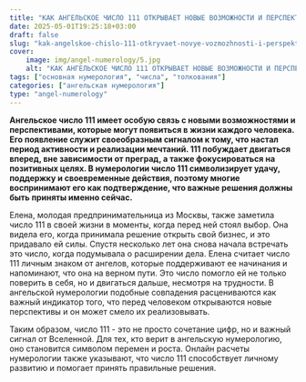 ```yaml
---
title: "КАК АНГЕЛЬСКОЕ ЧИСЛО 111 ОТКРЫВАЕТ НОВЫЕ ВОЗМОЖНОСТИ И ПЕРСПЕКТИВЫ"
date: 2025-05-01T19:25:18+03:00
draft: false
slug: "kak-angelskoe-chislo-111-otkryvaet-novye-vozmozhnosti-i-perspektivy"
cover:
    image: img/angel-numerology/5.jpg
    alt: "КАК АНГЕЛЬСКОЕ ЧИСЛО 111 ОТКРЫВАЕТ НОВЫЕ ВОЗМОЖНОСТИ И ПЕРСПЕКТИВЫ"
tags: ["основная нумерология", "числа", "толкования"]
categories: ["ангельская нумерология"]
type: "angel-numerology"
---
```


**Ангельское число 111 имеет особую связь с новыми возможностями и перспективами, которые могут появиться в жизни каждого человека. Его появление служит своеобразным сигналом к тому, что настал период активности и реализации мечтаний. 111 побуждает двигаться вперед, вне зависимости от преград, а также фокусироваться на позитивных целях. В нумерологии число 111 символизирует удачу, поддержку и своевременные действия, поэтому многие воспринимают его как подтверждение, что важные решения должны быть приняты именно сейчас.**

Елена, молодая предпринимательница из Москвы, также заметила число 111 в своей жизни в моменты, когда перед ней стоял выбор. Она видела его, когда принимала решение открыть свой бизнес, и это придавало ей силы. Спустя несколько лет она снова начала встречать это число, когда подумывала о расширении дела. Елена считает число 111 личным знаком от ангелов, которые поддерживают ее начинания и напоминают, что она на верном пути. Это число помогло ей не только поверить в себя, но и двигаться дальше, несмотря на трудности. В ангельской нумерологии подобные совпадения расцениваются как важный индикатор того, что перед человеком открываются новые перспективы и он может смело их реализовывать.

Таким образом, число 111 - это не просто сочетание цифр, но и важный сигнал от Вселенной. Для тех, кто верит в ангельскую нумерологию, оно становится символом перемен и роста. Онлайн расчеты нумерологии также указывают, что число 111 способствует личному развитию и помогает принять правильные решения.
